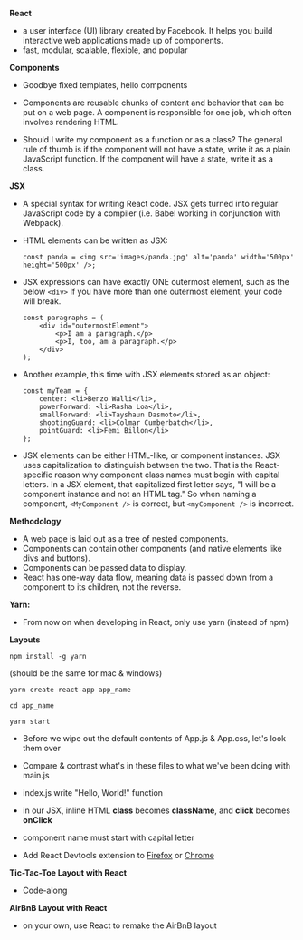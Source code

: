 **React** 

- a user interface (UI) library created by Facebook. It helps you build interactive web applications made up of components.
- fast, modular, scalable, flexible, and popular

**Components** 
- Goodbye fixed templates, hello components

- Components are reusable chunks of content and behavior that can be put on a web page. A component is responsible for one job, which often involves rendering HTML.

- Should I write my component as a function or as a class? The general rule of thumb is if the component will not have a state, write it as a plain JavaScript function. If the component will have a state, write it as a class.

**JSX** 
- A special syntax for writing React code. JSX gets turned into regular JavaScript code by a compiler (i.e. Babel working in conjunction with Webpack).
- HTML elements can be written as JSX: 
    
    ```
    const panda = <img src='images/panda.jpg' alt='panda' width='500px' height='500px' />;
    ```
- JSX expressions can have exactly ONE outermost element, such as the below `<div>` If you have more than one outermost element, your code will break.
    ```
    const paragraphs = (
        <div id="outermostElement">
            <p>I am a paragraph.</p>
            <p>I, too, am a paragraph.</p>
        </div>
    );
    ```
- Another example, this time with JSX elements stored as an object:
    ```
    const myTeam = {
        center: <li>Benzo Walli</li>,
        powerForward: <li>Rasha Loa</li>,
        smallForward: <li>Tayshaun Dasmoto</li>,
        shootingGuard: <li>Colmar Cumberbatch</li>,
        pointGuard: <li>Femi Billon</li>
    };
    ```

- JSX elements can be either HTML-like, or component instances. JSX uses capitalization to distinguish between the two. That is the React-specific reason why component class names must begin with capital letters. In a JSX element, that capitalized first letter says, "I will be a component instance and not an HTML tag." So when naming a component, `<MyComponent />` is correct, but `<myComponent />` is incorrect.

**Methodology**

- A web page is laid out as a tree of nested components.  
- Components can contain other components (and native elements like divs and buttons).
- Components can be passed data to display.
- React has one-way data flow, meaning data is passed down from a component to its children, not the reverse. 

**Yarn:** 
- From now on when developing in React, only use yarn (instead of npm)

**Layouts**

    npm install -g yarn

(should be the same for mac & windows)
   
    yarn create react-app app_name
    
    cd app_name
    
    yarn start


- Before we wipe out the default contents of App.js & App.css, let's look them over
- Compare & contrast what's in these files to what we've been doing with main.js

- index.js write "Hello, World!" function
- in our JSX, inline HTML **class** becomes **className**, and **click** becomes **onClick** 
- component name must start with capital letter
- Add React Devtools extension to [Firefox](https://addons.mozilla.org/en-US/firefox/addon/react-devtools/) or [Chrome](https://chrome.google.com/webstore/detail/react-developer-tools/fmkadmapgofadopljbjfkapdkoienihi/related?hl=en)

**Tic-Tac-Toe Layout with React**
- Code-along

**AirBnB Layout with React**
- on your own, use React to remake the AirBnB layout
